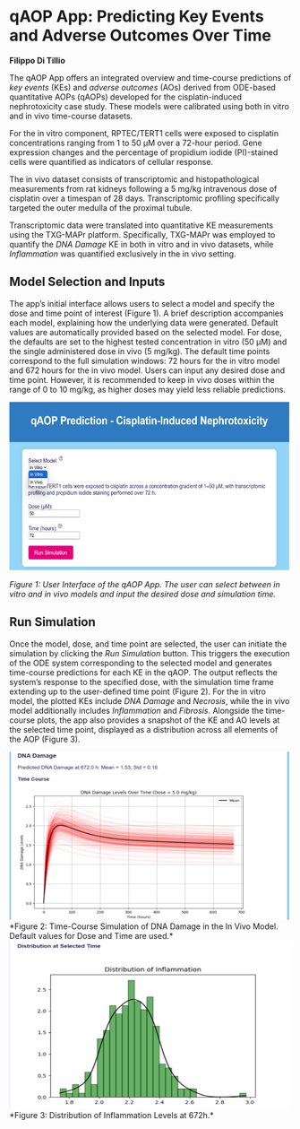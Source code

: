 # qAOP App: Predicting Key Events and Adverse Outcomes Over Time

**Filippo Di Tillio**

The qAOP App offers an integrated overview and time-course predictions of *key events* (KEs) and *adverse outcomes* (AOs) derived from ODE-based quantitative AOPs (qAOPs) developed for the cisplatin-induced nephrotoxicity case study. These models were calibrated using both in vitro and in vivo time-course datasets.

For the in vitro component, RPTEC/TERT1 cells were exposed to cisplatin concentrations ranging from 1 to 50 µM over a 72-hour period. Gene expression changes and the percentage of propidium iodide (PI)-stained cells were quantified as indicators of cellular response.

The in vivo dataset consists of transcriptomic and histopathological measurements from rat kidneys following a 5 mg/kg intravenous dose of cisplatin over a timespan of 28 days. Transcriptomic profiling specifically targeted the outer medulla of the proximal tubule.

Transcriptomic data were translated into quantitative KE measurements using the TXG-MAPr platform. Specifically, TXG-MAPr was employed to quantify the *DNA Damage* KE in both in vitro and in vivo datasets, while *Inflammation* was quantified exclusively in the in vivo setting.


## Model Selection and Inputs

The app’s initial interface allows users to select a model and specify the dose and time point of interest (Figure 1). A brief description accompanies each model, explaining how the underlying data were generated. Default values are automatically provided based on the selected model. For dose, the defaults are set to the highest tested concentration in vitro (50 µM) and the single administered dose in vivo (5 mg/kg). The default time points correspond to the full simulation windows: 72 hours for the in vitro model and 672 hours for the in vivo model. Users can input any desired dose and time point. However, it is recommended to keep in vivo doses within the range of 0 to 10 mg/kg, as higher doses may yield less reliable predictions.

<img src='https://raw.githubusercontent.com/VHP4Safety/vhp4safety-docs/main/tutorials/qaop_app/qaop_app_fig1.png' alt="drawing" width='500' height='300'>

*Figure 1: User Interface of the qAOP App. The user can select between in vitro and in vivo models and input the desired dose and simulation time.*

## Run Simulation

Once the model, dose, and time point are selected, the user can initiate the simulation by clicking the *Run Simulation* button. This triggers the execution of the ODE system corresponding to the selected model and generates time-course predictions for each KE in the qAOP. The output reflects the system’s response to the specified dose, with the simulation time frame extending up to the user-defined time point (Figure 2). For the in vitro model, the plotted KEs include *DNA Damage* and *Necrosis*, while the in vivo model additionally includes *Inflammation* and *Fibrosis*. Alongside the time-course plots, the app also provides a snapshot of the KE and AO levels at the selected time point, displayed as a distribution across all elements of the AOP (Figure 3).

<img src='https://raw.githubusercontent.com/VHP4Safety/vhp4safety-docs/main/tutorials/qaop_app/qaop_app_fig2.png' alt="drawing" width='500' height='300'>
*Figure 2: Time-Course Simulation of DNA Damage in the In Vivo Model. Default values for Dose and Time are used.*

<img src='https://raw.githubusercontent.com/VHP4Safety/vhp4safety-docs/main/tutorials/qaop_app/qaop_app_fig3.png' alt="drawing" width='500' height='300'>
*Figure 3: Distribution of Inflammation Levels at 672h.*

